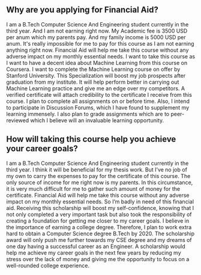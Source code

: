 ## Why are you applying for Financial Aid?

I am a B.Tech Computer Science And Engineering student currently in the third year. And I am not earning right now. My Academic fee is 3500 USD per anum which my parents pay. And my family income is 5000 USD per anum. It's really impossible for me to pay for this course as I am not earning anything right now. Financial Aid will help me take this course without any adverse impact on my monthly essential needs. I want to take this course as I want to have a decent idea about Machine Learning from this course on Coursera. I want to complete the Machine Learning course on offer by Stanford University. This Specialization will boost my job prospects after graduation from my institute. It will help perform better in carrying out Machine Learning practice and give me an edge over my competitors. A verified certificate will attach credibility to the certificate I receive from this course. I plan to complete all assignments on or before time. Also, I intend to participate in Discussion Forums, which I have found to supplement my learning immensely. I also plan to grade assignments which are to peer-reviewed which I believe will an invaluable learning opportunity.

## How will taking this course help you achieve your career goals?

I am a B.Tech Computer Science And Engineering student currently in the third year. I think it will be beneficial for my thesis work. But I’ve no job of my own to carry the expenses to pay for the certificate of this course. The only source of income for me right now is my parents. In this circumstance, it is very much difficult for me to gather such amount of money for the certificate. Financial Aid will help me take this course without any adverse impact on my monthly essential needs. So I’m badly in need of this financial aid. Receiving this scholarship will boost my self-confidence, knowing that I not only completed a very important task but also took the responsibility of creating a foundation for getting me closer to my career goals. I believe in the importance of earning a college degree. Therefore, I plan to work extra hard to obtain a Computer Science degree B.Tech by 2020. The scholarship award will only push me further towards my CSE degree and my dreams of one day having a successful career as an Engineer. A scholarship would help me achieve my career goals in the next few years by reducing my stress over the lack of money and giving me the opportunity to focus on a well-rounded college experience.
